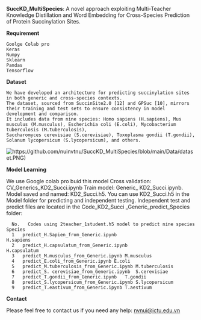 **SuccKD_MultiSpecies**: A novel approach exploiting Multi-Teacher Knowledge Distillation and Word Embedding for Cross-Species Prediction of Protein Succinylation Sites.

**Requirement**

    Goolge Colab pro
    Keras
    Numpy
    Sklearn
    Pandas
    Tensorflow

**Dataset**

    We have developed an architecture for predicting succinylation sites in both generic and cross-species contexts. 
    The dataset, sourced from SuccinSite2.0 [12] and GPSuc [10], mirrors their training and test sets to ensure consistency in model development and comparison. 
    It includes data from nine species: Homo sapiens (H.sapiens), Mus musculus (M.musculus), Escherichia coli (E.coli), Mycobacterium tuberculosis (M.tuberculosis), 
    Saccharomyces cerevisiae (S.cerevisiae), Toxoplasma gondii (T.gondii), Solanum lycopersicum (S.lycopersicum), and others.
![https://github.com/nuinvtnu/SuccKD_MultiSpecies/blob/main/Data/dataset.PNG)](https://github.com/user-attachments/assets/f4fc287f-ac87-431b-9a5c-b0f972a7def1)


**Model Learning**

  We use Google colab pro buid this model
      Cross validation: CV_Generics_KD2_Succi.ipynb
      Train model: Generic_ KD2_Succi.ipynb. 
  Model saved and named: KD2_Succi.h5. You can use KD2_Succi.h5 in the Model folder for predicting and independent testing.
  Independent test and predict files are located in the Code_KD2_Succi _Generic_predict_Species folder:

      No.	Codes using 2teacher_1student.h5 model to predict nine species	Species
      1	  predict_H.Sapien_from_Generic.ipynb	                          H.sapiens
      2	  predict_H.capsulatum_from_Generic.ipynb	                     H.capsulatum
      3	  predict_M.musculus_from_Generic.ipynb	M.musculus
      4	  predict_E.coli_from_Generic.ipynb	E.coli
      5	  predict_M.tuberculosis_from_Generic.ipynb	M.tuberculosis
      6	  predict_S. cerevisiae_from_Generic.ipynb	S.cerevisiae
      7	  predict_T.gondii_from_Generic.ipynb	T.gondii
      8	  predict_S.lycopersicum_from_Generic.ipynb	S.lycopersicum
      9	  predict_T.eastivum_from_Generic.ipynb	T.aestivum

**Contact**

Please feel free to contact us if you need any help: nvnui@ictu.edu.vn

